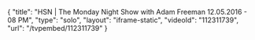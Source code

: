 {
    "title": "HSN | The Monday Night Show with Adam Freeman 12.05.2016 - 08 PM",
    "type": "solo",
    "layout": "iframe-static",
    "videoId": "112311739",
    "url": "\/tvpembed\/112311739"
}